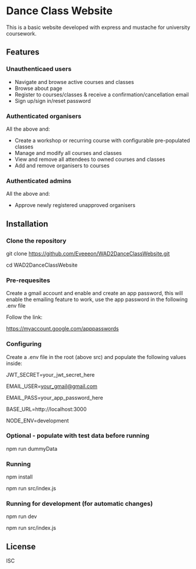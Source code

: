 # Dance Class Website

This is a basic website developed with express and mustache for university coursework.

## Features
### Unauthenticaed users
- Navigate and browse active courses and classes
- Browse about page
- Register to courses/classes & receive a confirmation/cancellation email
- Sign up/sign in/reset password
### Authenticated organisers
All the above and:
- Create a workshop or recurring course with configurable pre-populated classes
- Manage and modify all courses and classes
- View and remove all attendees to owned courses and classes
- Add and remove organisers to courses
### Authenticated admins
All the above and:
- Approve newly registered unapproved organisers

## Installation

### Clone the repository
git clone https://github.com/Eveeeon/WAD2DanceClassWebsite.git

cd WAD2DanceClassWebsite

### Pre-requesites
Create a gmail account and enable and create an app password, this will enable the emailing feature to work, use the app password in the following .env file

Follow the link:

https://myaccount.google.com/apppasswords

### Configuring
Create a .env file in the root (above src) and populate the following values inside:

JWT_SECRET=your_jwt_secret_here

EMAIL_USER=your_gmail@gmail.com

EMAIL_PASS=your_app_password_here

BASE_URL=http://localhost:3000

NODE_ENV=development

### Optional - populate with test data before running
npm run dummyData

### Running
npm install

npm run src/index.js

### Running for development (for automatic changes)
npm run dev

npm run src/index.js

## License
ISC